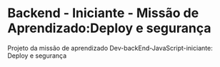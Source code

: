 # Backend - Iniciante - Missão de Aprendizado:Deploy e segurança
Projeto da missão de aprendizado Dev-backEnd-JavaScript-iniciante: Deploy e segurança

